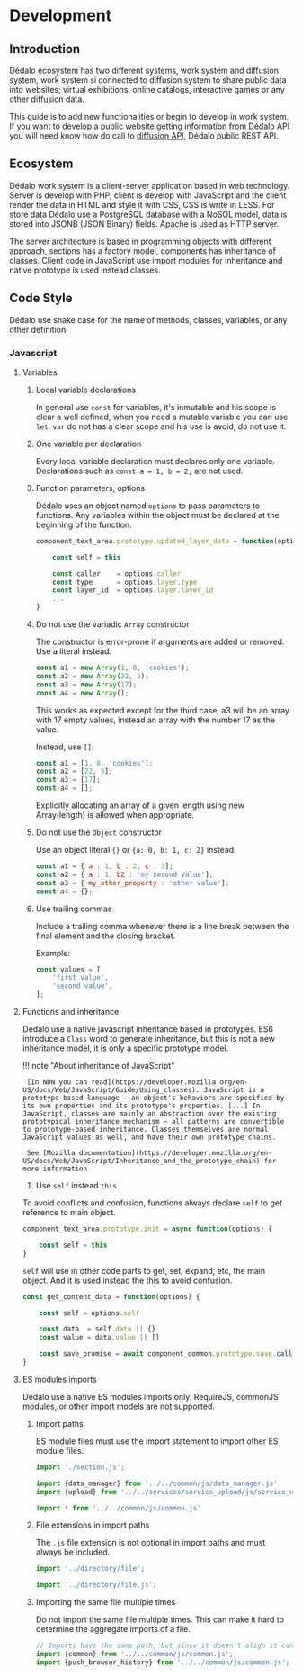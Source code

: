 # Development

## Introduction

Dédalo ecosystem has two different systems, work system and diffusion system, work system si connected to diffusion system to share public data into websites; virtual exhibitions, online catalogs, interactive games or any other diffusion data.

This guide is to add new functionalities or begin to develop in work system. If you want to develop a public website getting information from Dédalo API you will need know how do call to [diffusion API](../diffusion/diffusion_data_flow.md), Dédalo public REST API.

## Ecosystem

Dédalo work system is a client-server application based in web technology. Server is develop with PHP, client is develop with JavaScript and the client render the data in HTML and style it with CSS, CSS is write in LESS. For store data Dédalo use a PostgreSQL database with a NoSQL model, data is stored into JSONB (JSON Binary) fields. Apache is used as HTTP server.

The server architecture is based in programming objects with different approach, sections has a factory model, components has inheritance of classes. Client code in JavaScript use import modules for inheritance and native prototype is used instead classes.

## Code Style

Dédalo use snake case for the name of methods, classes, variables, or any other definition.

### Javascript

1. Variables

    1. Local variable declarations

        In general use `const` for variables, it's inmutable and his scope is clear a well defined, when you need a mutable variable you can use `let`.
        `var` do not has a clear scope and his use is avoid, do not use it.

    2. One variable per declaration

        Every local variable declaration must declares only one variable. Declarations such as `const a = 1, b = 2;` are not used.

    3. Function parameters, options

        Dédalo uses an object named `options` to pass parameters to functions. Any variables within the object must be declared at the beginning of the function.

        ``` js
        component_text_area.prototype.updated_layer_data = function(options) {

            const self = this

            const caller    = options.caller
            const type      = options.layer.type
            const layer_id  = options.layer.layer_id
            ...
        }
        ```

    4. Do not use the variadic `Array` constructor

        The constructor is error-prone if arguments are added or removed. Use a literal instead.

        ``` js title="wrong"
        const a1 = new Array(1, 8, 'cookies');
        const a2 = new Array(22, 5);
        const a3 = new Array(17);
        const a4 = new Array();
        ```

        This works as expected except for the third case, a3 will be an array with 17 empty values, instead an array with the number 17 as the value.

        Instead, use `[]`:

        ``` js
        const a1 = [1, 8, 'cookies'];
        const a2 = [22, 5];
        const a3 = [17];
        const a4 = [];
        ```

        Explicitly allocating an array of a given length using new Array(length) is allowed when appropriate.

    5. Do not use the `Object` constructor

        Use an object literal `{}` or `{a: 0, b: 1, c: 2}` instead.

        ``` js
        const a1 = { a : 1, b : 2, c : 3];
        const a2 = { a : 1, b2 : 'my second value'];
        const a3 = { my_other_property : 'other value'];
        const a4 = {};
        ```

    6. Use trailing commas

        Include a trailing comma whenever there is a line break between the final element and the closing bracket.

        Example:

        ``` js
        const values = [
            'first value',
            'second value',
        ];
        ```

2. Functions and inheritance

    Dédalo use a native javascript inheritance based in prototypes. ES6 introduce a `Class` word to generate inheritance, but this is not a new inheritance model, it is only a specific prototype model.

    !!! note "About inheritance of JavaScript"

        [In NDN you can read](https://developer.mozilla.org/en-US/docs/Web/JavaScript/Guide/Using_classes): JavaScript is a prototype-based language — an object's behaviors are specified by its own properties and its prototype's properties. [...] In JavaScript, classes are mainly an abstraction over the existing prototypical inheritance mechanism — all patterns are convertible to prototype-based inheritance. Classes themselves are normal JavaScript values as well, and have their own prototype chains.

        See [Mozilla documentation](https://developer.mozilla.org/en-US/docs/Web/JavaScript/Inheritance_and_the_prototype_chain) for more information

    1. Use `self` instead `this`

    To avoid conflicts and confusion, functions always declare `self` to get reference to main object.

    ```js
    component_text_area.prototype.init = async function(options) {

        const self = this
    }
    ```

    `self` will use in other code parts to get, set, expand, etc, the main object. And it is used instead the this to avoid confusion.

    ```js
    const get_content_data = function(options) {

        const self = options.self

        const data  = self.data || {}
        const value = data.value || []

        const save_promise = await component_common.prototype.save.call(this, data);
    }
    ```

3. ES modules imports

   Dédalo use a native ES modules imports only. RequireJS, commonJS modules, or other import models are not supported.

    1. Import paths

        ES module files must use the import statement to import other ES module files.

        ``` js
        import './section.js';

        import {data_manager} from '../../common/js/data_manager.js'
        import {upload} from '../../services/service_upload/js/service_upload.js'

        import * from '../../common/js/common.js'
        ```

    2. File extensions in import paths

        The `.js` file extension is not optional in import paths and must always be included.

        ``` js title="wrong"
        import '../directory/file';
        ```

        ``` js title="right"
        import '../directory/file.js';
        ```

    3. Importing the same file multiple times

        Do not import the same file multiple times. This can make it hard to determine the aggregate imports of a file.

        ``` js
        // Imports have the same path, but since it doesn't align it can be hard to see.
        import {common} from '../../common/js/common.js';
        import {push_browser_history} from '../../common/js/common.js';
        ```